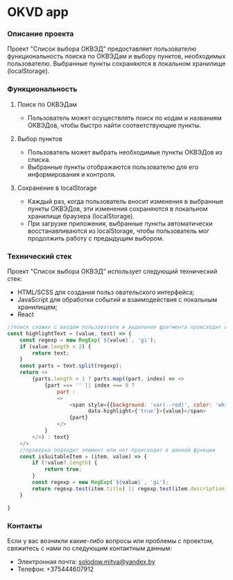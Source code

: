 # OKVD app

### Описание проекта

Проект "Список выбора ОКВЭД" предоставляет пользователю функциональность поиска по ОКВЭДам и выбору пунктов, необходимых
пользователю. Выбранные пункты сохраняются в локальном хранилище (localStorage).

### Функциональность

1. Поиск по ОКВЭДам
    - Пользователь может осуществлять поиск по кодам и названиям ОКВЭДов, чтобы быстро найти соответствующие пункты.

2. Выбор пунктов
    - Пользователь может выбрать необходимые пункты ОКВЭДов из списка.
    - Выбранные пункты отображаются пользователю для его информирования и контроля.

3. Сохранение в localStorage
    - Каждый раз, когда пользователь вносит изменения в выбранные пункты ОКВЭДов, эти изменения сохраняются в локальном
      хранилище браузера (localStorage).
    - При загрузке приложения, выбранные пункты автоматически восстанавливаются из localStorage, чтобы пользователь мог
      продолжить работу с предыдущим выбором.

### Технический стек

Проект "Список выбора ОКВЭД" использует следующий технический стек:

- HTML/SCSS для создания польз   овательского интерфейса;
- JavaScript для обработки событий и взаимодействия с локальным хранилищем;
- React

```javascript
//поиск схожих с вводом пользователя и выделения фрагмента происходит в данной функции
const highlightText = (value, text) => {
    const regexp = new RegExp(`${value}`, 'gi');
    if (value.length < 2) {
        return text;
    }
    const parts = text.split(regexp);
    return <>
        {parts.length > 1 ? parts.map((part, index) => <>
            {part === '' || index === 0 ?
                part :
                <>
                    <span style={{background: 'var(--red)', color: 'white', fontFamily: 'inherit'}}
                          data-highlight={'true'}>{value}</span>
                    {part}
                </>
            }
        </>) : text}
    </>
    //проверка подходит элемент или нет происходит в данной функции
    const isSuitableItem = (item, value) => {
        if (!value?.length) {
            return true;
        }
        const regexp = new RegExp(`${value}`, 'gi');
        return regexp.test(item.title) || regexp.test(item.description) || regexp.test(item.number) || regexp.test(item.section);
    }

}

```

### Контакты

Если у вас возникли какие-либо вопросы или проблемы с проектом, свяжитесь с нами по следующим контактным данным:

- Электронная почта: solodow.mitya@yandex.by
- Телефон: +375444607912

